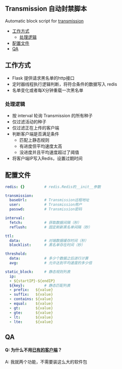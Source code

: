 ## Transmission 自动封禁脚本 <!-- omit in toc -->
Automatic block script for [transmission](https://github.com/transmission/transmission)

- [工作方式](#工作方式)
  - [处理逻辑](#处理逻辑)
- [配置文件](#配置文件)
- [QA](#qa)


## 工作方式
- Flask 提供请求黑名单的http接口
- 定时器线程执行逻辑判断，将符合条件的数据写入 redis
- 名单变化或者每X分钟重载一次黑名单

### 处理逻辑
- 按 interval 轮询 Transmission 的所有种子
- 仅过滤活动的种子
- 仅过滤正在上传的客户端
- 判断客户端是否满足条件
  - 匹配上静态规则
  - 有进度但平均速度太高
  - 没进度并且平均速度超过了阈值
- 将客户端IP写入Redis，设置过期时间

## 配置文件
```yml
redis: {}         # redis.Redis的__init__参数

transmission:
  baseUrl:        # Transmission远程地址
  user:           # Transmission用户
  passwd:         # Transmission密码

interval:
  fetch:          # 获取数据间隔（秒）
  reflush:        # 固定刷新黑名单间隔（秒）

ttl:
  data:           # 对端数据缓存时间（秒）
  blocklist:      # 黑名单存在时间（秒）

threshold:
  data:           # 多少个数据之后进行计算
  avg:            # 允许达到平均速度的多少倍

static_block:     # 静态规则列表
  ip:
  - ${startIP}-${endIP}
  ${key}:         # 静态匹配列表
  - prefix:   ${value}
  - suffix:   ${value}
  - contains: ${value}
  - equal:    ${value}
  - gt:       ${value}
  - gte:      ${value}
  - lt:       ${value}
  - lte:      ${value}
```

## QA
#### Q: 为什么不用[已有的客户端](https://github.com/Trim21/transmission-rpc)？ <!-- omit in toc -->
A: 我就两个功能，不需要装这么大的软件包
